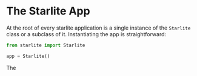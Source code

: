 # The Starlite App

At the root of every starlite application is a single instance of the `Starlite` class or a subclass of it. Instantiating the app is straightforward:

```python
from starlite import Starlite

app = Starlite()
```

The
